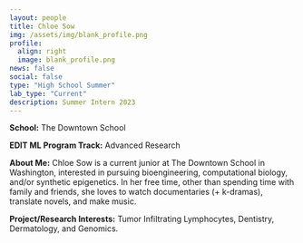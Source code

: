 ```yaml
---
layout: people
title: Chloe Sow
img: /assets/img/blank_profile.png
profile:
  align: right
  image: blank_profile.png
news: false
social: false
type: "High School Summer"
lab_type: "Current"
description: Summer Intern 2023
---
```


**School:** The Downtown School

**EDIT ML Program Track:**
Advanced Research

**About Me:**
Chloe Sow is a current junior at The Downtown School in Washington, interested in pursuing bioengineering, computational biology, and/or synthetic epigenetics. In her free time, other than spending time with family and friends, she loves to watch documentaries (+ k-dramas), translate novels, and make music.

**Project/Research Interests:**
Tumor Infiltrating Lymphocytes, Dentistry, Dermatology, and Genomics.
    